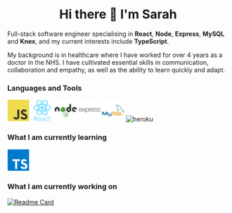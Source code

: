 <h1 align="center">Hi there 👋 I'm Sarah </h1>

<p> Full-stack software engineer specialising in <b>React</b>, <b>Node</b>, <b>Express</b>, <b>MySQL</b> and <b>Knex</b>, and my current interests include <b>TypeScript</b>. </p> 

<p>My background is in healthcare where I have worked for over 4 years as a doctor in the NHS. I have cultivated essential skills in communication, collaboration and empathy, as well as the ability to learn quickly and adapt. </p>




<h3 align="left">Languages and Tools </h3>
<p>
<img src="https://raw.githubusercontent.com/devicons/devicon/master/icons/javascript/javascript-original.svg" alt="javascript" width="50" height="50"/> 
<img src="https://raw.githubusercontent.com/devicons/devicon/master/icons/react/react-original-wordmark.svg" alt="react" width="50" height="50"/> 
<img src="https://raw.githubusercontent.com/devicons/devicon/master/icons/nodejs/nodejs-original-wordmark.svg" alt="nodejs" width="50" height="50"/> 
<img src="https://raw.githubusercontent.com/devicons/devicon/master/icons/express/express-original-wordmark.svg" alt="express" width="50" height="50"/> 
<img src="https://raw.githubusercontent.com/devicons/devicon/master/icons/mysql/mysql-original-wordmark.svg" alt="mysql" width="50" height="50"/> 
<img src="https://cdn.jsdelivr.net/gh/devicons/devicon/icons/knexjs/knexjs-original.svg" alt="heroku" width="40" height="40"/>   </p>

<h3 align="left">What I am currently learning </h3>
<p> <img src="https://raw.githubusercontent.com/devicons/devicon/master/icons/typescript/typescript-original.svg" alt="typescript" width="50" height="50"/>
</p>

<h3 align="left">What I am currently working on  </h3>

[![Readme Card](https://github-readme-stats.vercel.app/api/pin/?username=sarahnaunton&repo=portfolio-website&theme=transparent&showicons=true)](https://github.com/sarahnaunton/portfolio-website)

